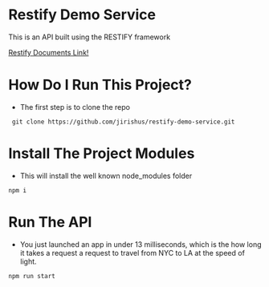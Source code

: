 # Restify Demo Service
This is an API built using the RESTIFY framework

[Restify Documents Link!](http://restify.com/)

# How Do I Run This Project?

- The first step is to clone the repo
```
 git clone https://github.com/jirishus/restify-demo-service.git
```


# Install The Project Modules
 - This will install the well known node_modules folder

```
npm i 
````

# Run The API
 - You just launched an app in under 13 milliseconds, which is the how long it takes a request a request to travel from NYC to LA at the speed of light.
```
npm run start
```
